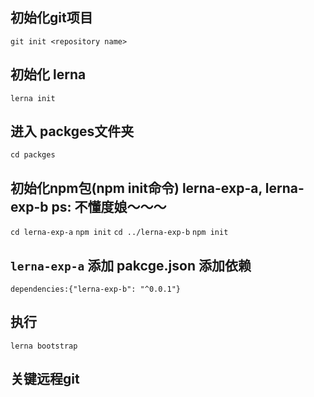 ## 初始化git项目
`git init <repository name>` 

## 初始化 lerna 
`lerna init`

## 进入 packges文件夹

`cd packges` 

## 初始化npm包(npm init命令) lerna-exp-a, lerna-exp-b   ps: 不懂度娘～～～

`cd lerna-exp-a`
`npm init`
`cd ../lerna-exp-b`
`npm init`

## `lerna-exp-a` 添加 pakcge.json 添加依赖

`dependencies:{"lerna-exp-b": "^0.0.1"}`

## 执行 

`lerna bootstrap`

## 关键远程git




